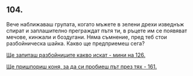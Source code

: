## 104.

Вече наближаваш групата, когато мъжете в зелени дрехи изведнъж
спират и заплашително преграждат пътя ти, в ръцете им се появяват
мечове, кинжали и боздугани. Няма съмнение, пред теб стои
разбойническа шайка. Какво ще предприемеш сега?

[Ще запиташ разбойниците какво искат - мини на 126.](./126)

[Ще пришпориш коня, за да си пробиеш път през тях - 161.](./161)
